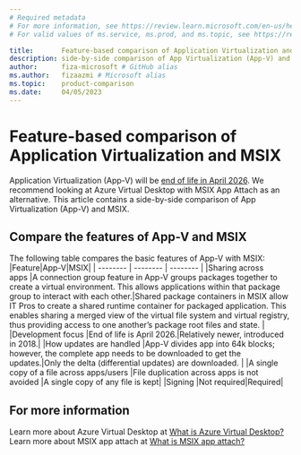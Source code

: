 ```yaml
---
# Required metadata
# For more information, see https://review.learn.microsoft.com/en-us/help/platform/learn-editor-add-metadata?branch=main
# For valid values of ms.service, ms.prod, and ms.topic, see https://review.learn.microsoft.com/en-us/help/platform/metadata-taxonomies?branch=main

title:       Feature-based comparison of Application Virtualization and MSIX
description: side-by-side comparison of App Virtualization (App-V) and MSIX 
author:      fiza-microsoft # GitHub alias
ms.author:   fizaazmi # Microsoft alias
ms.topic:    product-comparison
ms.date:     04/05/2023
---
```


# Feature-based comparison of Application Virtualization and MSIX

Application Virtualization (App-V) will be [end of life in April 2026](/lifecycle/announcements/mdop-extended). We recommend looking at Azure Virtual Desktop with MSIX App Attach as an alternative. This article contains a side-by-side comparison of App Virtualization (App-V) and MSIX.

## Compare the features of App-V and MSIX

  
The following table compares the basic features of App-V with MSIX:
|Feature|App-V|MSIX|
| -------- | -------- | -------- |
|Sharing across apps |A connection group feature in App-V groups packages together to create a virtual environment. This allows applications within that package group to interact with each other.|Shared package containers in MSIX allow IT Pros to create a shared runtime container for packaged application. This enables sharing a merged view of the virtual file system and virtual registry, thus providing access to one another’s package root files and state. |
|Development focus |End of life is April 2026.|Relatively newer, introduced in 2018.|
|How updates are handled |App-V divides app into 64k blocks; however, the complete app needs to be downloaded to get the updates.|Only the delta (differential updates) are downloaded. |
|A single copy of a file across apps/users |File duplication across apps is not avoided |A single copy of any file is kept|
|Signing |Not required|Required|

## For more information

Learn more about Azure Virtual Desktop at [What is Azure Virtual Desktop?](/azure/virtual-desktop/overview)  
Learn more about MSIX app attach at [What is MSIX app attach?](/azure/virtual-desktop/what-is-app-attach)

